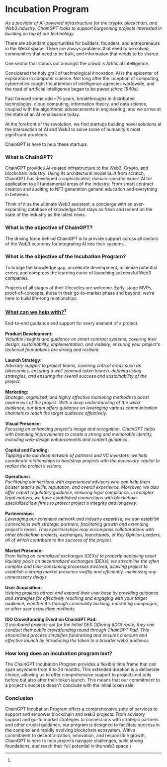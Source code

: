 # Incubation Program

_As a provider of AI-powered infrastructure for the crypto, blockchain, and Web3 industry, ChainGPT looks to support burgeoning projects interested in building on top of our technology._

There are abundant opportunities for builders, founders, and entrepreneurs in the Web3 space. There are always problems that need to be solved, communities that need to be built, and information that needs to be shared.

One sector that stands out amongst the crowd is Artificial Intelligence.

Considered the holy grail of technological innovation, AI is the epicenter of exploration in computer science. Not long after the inception of computing, cybernetics caught the attention of intelligence agencies worldwide, and the road of artificial intelligence began to be paved _(circa 1940s)._

Fast forward some odd \~75 years, breakthroughs in distributed technologies, cloud computing, information theory, and data science, coupled with the algorithmic advancements in engineering, and we arrive at the state of an AI renaissance today.

At the forefront of the revolution, we find startups building novel solutions at the intersection of AI and Web3 to solve some of humanity's most significant problems.

ChainGPT is here to help these startups.

### What is ChainGPT?

ChainGPT provides AI-related infrastructure to the Web3, Crypto, and blockchain industry. Using its architectural model built from scratch, ChainGPT has developed a sophisticated, domain-specific expert AI for application to all fundamental areas of the industry. From smart contract creation and auditing to NFT generation general education and everything in between.

Think of it as the ultimate Web3 assistant, a concierge with an ever-expanding database of knowledge that stays as fresh and recent on the state of the industry as the latest news.

### What is the objective of ChainGPT?

The driving force behind ChainGPT is to provide support across all sectors of the Web3 economy for integrating AI into their systems.

### What is the objective of the Incubation Program?

To bridge the knowledge gap, accelerate development, minimize potential errors, and compress the learning curve of launching successful Web3 companies.

Projects of all stages of their lifecycles are welcome. Early-stage MVPs, proof-of-concepts, those in their go-to-market phase and beyond; we're here to build life-long relationships.

### [**What can we help with?**](#user-content-fn-1)[^1]

End-to-end guidance and support for every element of a project.\
\
**Product Development:**\
_Valuable insights and guidance on smart contract systems, covering their design, sustainability, implementation, and viability, ensuring your project's technical foundations are strong and resilient._\
\
**Launch Strategy:**\
_Advisory support to project teams, covering critical areas such as tokenomics, ensuring a well-planned token launch, defining listing strategies, and ensuring the overall success and sustainability of the project._ \
\
**Marketing:** \
_Strategic, organized, and highly effective marketing methods to boost awareness of the project. With a deep understanding of the web3 audience, our team offers guidance on leveraging various communication channels to reach the target audience effectively._\
\
**Visual Presence:**\
_Focusing on enhancing project's image and recognition, ChainGPT helps with branding improvements to create a strong and memorable identity, including web-design enhancements and content guidance._ \
\
**Capital and Funding:**\
_Tapping into our deep network of partners and VC investors, we help coordinate relationships to bootstrap projects with the necessary capital to realize the project’s visions._\
\
**Operations:**\
_Facilitating connections with experienced advisors who can help them bolster team's skills, reputation, and overall experience. Moreover, we also offer expert regulatory guidance, ensuring legal compliance. In complex legal matters, we have established connections with blockchain-specialized law firms to protect project's integrity and longevity._\
\
**Partnerships:**\
_Leveraging our extensive network and industry expertise, we can establish connections  with strategic partners, facilitating growth and extending project’s reach. These partnerships may encompass collaborations with other blockchain projects, exchanges, launchpads, or Key Opinion Leaders, all of which contribute to the success of the project._\
\
**Market Presence:** \
_From listing on centralized exchanges (CEXs) to properly deploying asset liquidity pools on decentralized exchanges (DEXs), we streamline the often complex and time-consuming processes involved, allowing project to establish a strong market presence swiftly and efficiently, minimizing any unnecessary delays._\
\
**User Acquisition:**\
_Helping projects attract and expand their user base by providing guidance and strategies for effectively reaching and engaging with your target audience, whether it's through community building, marketing campaigns, or other user acquisition methods._\
\
**IDO Crowdfunding Event on ChainGPT Pad:** \
_If incubated projects opt for the Initial DEX Offering (IDO) route, they can conduct their public crowdfunding round through ChainGPT Pad. This streamlined process simplifies fundraising and ensures a secure and effective launch by introducing the token to a broader web3 audience._&#x20;

### How long does an incubation program last?&#x20;

The ChainGPT Incubation Program provides a flexible time frame that can span anywhere from 6 to 24 months. This extended duration is a deliberate choice, allowing us to offer comprehensive support to projects not only before but also after their token launch. This means that our commitment to a project's success doesn't conclude with the initial token sale.&#x20;

### Conclusion

ChainGPT Incubation Program offers a comprehensive suite of services to support and empower blockchain and web3 projects. From advisory support and go-to market strategies to connections with strategic partners and other crucial guidance, our program is designed to facilitate success in the complex and rapidly evolving blockchain ecosystem. With a commitment to decentralization, innovation, and responsible growth, ChainGPT is here to help projects navigate challenges, build strong foundations, and reach their full potential in the web3 space.\


[^1]: 
